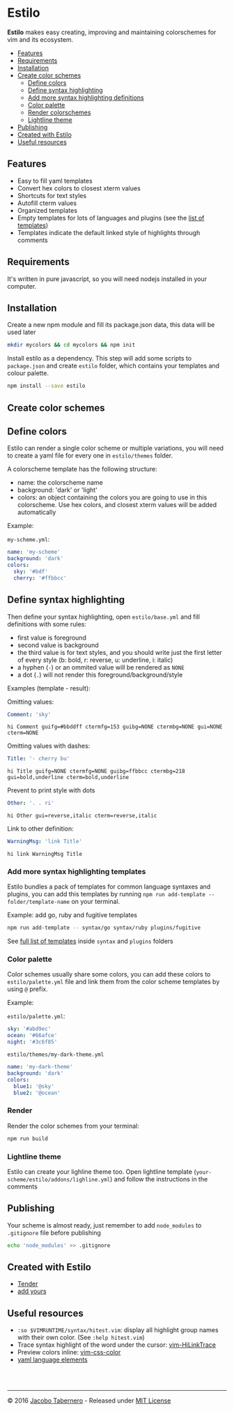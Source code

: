Estilo
======

**Estilo** makes easy creating, improving and maintaining colorschemes for vim and its ecosystem.


- [Features](#features)
- [Requirements](#requirements)
- [Installation](#installation)
- [Create color schemes](#create-color-schemes)
  - [Define colors](#define-colors)
  - [Define syntax highlighting](#define-syntax-highlighting)
  - [Add more syntax highlighting definitions](#add-more-syntax-highlighting-definitions)
  - [Color palette](#color-palette)
  - [Render colorschemes](#render-colorschemes)
  - [Lightline theme](#lightline-theme)
- [Publishing](#publishing)
- [Created with Estilo](#created-with-estilo)
- [Useful resources](#useful-resources)


<a name="features"></a>
## Features

- Easy to fill yaml templates
- Convert hex colors to closest xterm values
- Shortcuts for text styles
- Autofill cterm values
- Organized templates
- Empty templates for lots of languages and plugins (see the [list of templates](https://github.com/jacoborus/estilo/tree/master/base))
- Templates indicate the default linked style of highlights through comments


<a name="requirements"></a>
## Requirements

It's written in pure javascript, so you will need nodejs installed in your computer.


<a name="installation"></a>
## Installation

Create a new npm module and fill its package.json data, this data will be used later

```sh
mkdir mycolors && cd mycolors && npm init
```

Install estilo as a dependency. This step will add some scripts to `package.json` and create `estilo` folder, which contains your templates and colour palette.

```sh
npm install --save estilo
```


<a name="create-color-schemes"></a>
## Create color schemes


<a name="define-colors"></a>
## Define colors

Estilo can render a single color scheme or multiple variations, you will need to create a yaml file for every one in `estilo/themes` folder.

A colorscheme template has the following structure:

- name: the colorscheme name
- background: 'dark' or 'light'
- colors: an object containing the colors you are going to use in this colorscheme. Use hex colors, and closest xterm values will be added automatically

Example:

`my-scheme.yml`:

```yaml
name: 'my-scheme'
background: 'dark'
colors:
  sky: '#bdf'
  cherry: '#ffbbcc'
```

<a name="define-syntax-highlighting"></a>
## Define syntax highlighting

Then define your syntax highlighting, open `estilo/base.yml` and fill definitions with some rules:

- first value is foreground
- second value is background
- the third value is for text styles, and you should write just the first letter of every style (b: bold, r: reverse, u: underline, i: italic)
- a hyphen (`-`) or an ommited value will be rendered as `NONE`
- a dot (`.`) will not render this foreground/background/style

Examples (template - result):

Omitting values:

```yaml
Comment: 'sky'
```

```vim
hi Comment guifg=#bbddff ctermfg=153 guibg=NONE ctermbg=NONE gui=NONE cterm=NONE
```

Omitting values with dashes:

```yaml
Title: '- cherry bu'
```

```vim
hi Title guifg=NONE ctermfg=NONE guibg=ffbbcc ctermbg=218 gui=bold,underline cterm=bold,underline
```

Prevent to print style with dots

```yaml
Other: '. . ri'
```

```vim
hi Other gui=reverse,italic cterm=reverse,italic
```

Link to other definition:

```yaml
WarningMsg: 'link Title'
```

```vim
hi link WarningMsg Title
```


<a name="add-more-syntax-highlighting-definitions"></a>
### Add more syntax highlighting templates

Estilo bundles a pack of templates for common language syntaxes and plugins, you can add this templates by running `npm run add-template -- folder/template-name` on your terminal.

Example: add go, ruby and fugitive templates

```sh
npm run add-template -- syntax/go syntax/ruby plugins/fugitive
```

See [full list of templates](https://github.com/jacoborus/estilo/tree/master/base) inside `syntax` and `plugins` folders



<a name="color-palette"></a>
### Color palette

Color schemes usually share some colors, you can add these colors to `estilo/palette.yml` file and link them from the color scheme templates by using `@` prefix.

Example:

`estilo/palette.yml`:

```yaml
sky: '#abd9ec'
ocean: '#66afce'
night: '#3c6f85'
```

`estilo/themes/my-dark-theme.yml`

```yaml
name: 'my-dark-theme'
background: 'dark'
colors:
  blue1: '@sky'
  blue2: '@ocean'
```


<a name="render-colorschemes"></a>
### Render

Render the color schemes from your terminal:

```sh
npm run build
```

<a name="lightline-theme"></a>
### Lightline theme

Estilo can create your lighline theme too. Open lightline template (`your-scheme/estilo/addons/lighline.yml`) and follow the instructions in the comments


<a name="publishing"></a>
## Publishing

Your scheme is almost ready, just remember to add `node_modules` to `.gitignore` file before publishing

```sh
echo 'node_modules' >> .gitignore
```

<a name="created-with-estilo"></a>
## Created with Estilo

- [Tender](https://github.com/jacoborus/tender.vim)
- [add yours](https://github.com/jacoborus/estilo/compare)



<a name="useful-resources"></a>
## Useful resources

- `:so $VIMRUNTIME/syntax/hitest.vim`: display all highlight group names with their own color. (See `:help hitest.vim`)
- Trace syntax highlight of the word under the cursor: [vim-HiLinkTrace](https://github.com/gerw/vim-HiLinkTrace)
- Preview colors inline: [vim-css-color](https://github.com/skammer/vim-css-color)
- [yaml language elements](https://en.wikipedia.org/wiki/YAML#Language_elements<Paste>)


<br><br>

---

© 2016 [Jacobo Tabernero](https://github.com/jacoborus) - Released under [MIT License](https://raw.github.com/jacoborus/estilo/master/LICENSE)
